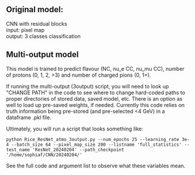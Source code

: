## Original model: 
CNN with residual blocks<br>
input: pixel map<br>
output: 3 classes classification


## Multi-output model
This model is trained to predict flavour (NC, nu_e CC, nu_mu CC), number of protons (0, 1, 2, >3) and number of charged pions (0, 1+).

If running the multi-output (3output) script, you will need to look up "CHANGE PATH" in the code to see where to change hard-coded paths to proper directories of stored data, saved model, etc. 
There is an option as well to load up pre-saved weights, if needed. 
Currently this code relies on truth information being pre-stored (and pre-selected <4 GeV) in a dataframe .pkl file. 

Ultimately, you will run a script that looks something like:
```
python Rice_ResNet_atmo_3output.py --num_epochs 25 --learning_rate 3e-4 --batch_size 64 --pixel_map_size 200 --listname 'full_statistics' --test_name 'ResNet_20240204' --path_checkpoint '/home/sophiaf/CNN/20240204/'
```
See the full code and argument list to observe what these variables mean.
